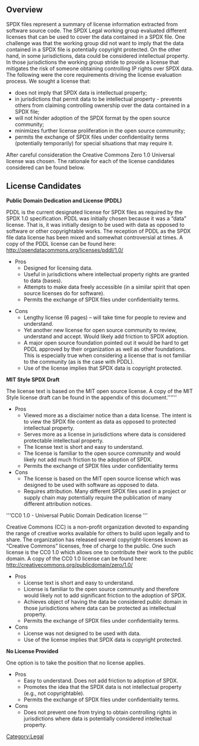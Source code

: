 ## Overview

SPDX files represent a summary of license information extracted from
software source code. The SPDX Legal working group evaluated different
licenses that can be used to cover the data contained in a SPDX file.
One challenge was that the working group did not want to imply that the
data contained in a SPDX file is potentially copyright protected. On the
other hand, in some jurisdictions, data could be considered intellectual
property. In those jurisdictions the working group stride to provide a
license that mitigates the risk of someone obtaining controlling IP
rights over SPDX data. The following were the core requirements driving
the license evaluation process. We sought a license that:

  - does not imply that SPDX data is intellectual property;
  - in jurisdictions that permit data to be intellectual property -
    prevents others from claiming controlling ownership over the data
    contained in a SPDX file;
  - will not hinder adoption of the SPDX format by the open source
    community;
  - minimizes further license proliferation in the open source
    community;
  - permits the exchange of SPDX files under confidentiality terms
    (potentially temporarily) for special situations that may require
    it.

After careful consideration the Creative Commons Zero 1.0 Universal
license was chosen. The rationale for each of the license candidates
considered can be found below.

## License Candidates

**Public Domain Dedication and License (PDDL)**

PDDL is the current designated license for SPDX files as required by the
SPDX 1.0 specification. PDDL was initially chosen because it was a
“data” license. That is, it was initially design to be used with
data as opposed to software or other copyrightable works. The reception
of PDDL as the SPDX file data license has been mixed and somewhat
controversial at times. A copy of the PDDL license can be found here:
<http://opendatacommons.org/licenses/pddl/1.0/>

  - Pros
      - Designed for licensing data.
      - Useful in jurisdictions where intellectual property rights are
        granted to data (bases).
      - Attempts to make data freely accessible (in a similar spirit
        that open source licenses do for software).
      - Permits the exchange of SPDX files under confidentiality terms.

<!-- end list -->

  - Cons
      - Lengthy license (6 pages) – will take time for people to review
        and understand.
      - Yet another new license for open source community to review,
        understand and accept. Would likely add friction to SPDX
        adoption.
      - A major open source foundation pointed out it would be hard to
        get PDDL approved by their organization as well as other
        foundations. This is especially true when considering a license
        that is not familiar to the community (as is the case with
        PDDL).
      - Use of the license implies that SPDX data is copyright
        protected.

**MIT Style SPDX Draft**

The license text is based on the MIT open source license. A copy of the
MIT Style license draft can be found in the appendix of this
document.''''''

  - Pros
      - Viewed more as a disclaimer notice than a data license. The
        intent is to view the SPDX file content as data as opposed to
        protected intellectual property.
      - Serves more as a license in jurisdictions where data is
        considered protectable intellectual property.
      - The license text is short and easy to understand.
      - The license is familiar to the open source community and would
        likely not add much friction to the adoption of SPDX.
      - Permits the exchange of SPDX files under confidentiality terms
  - Cons
      - The license is based on the MIT open source license which was
        designed to be used with software as opposed to data.
      - Requires attribution. Many different SPDX files used in a
        project or supply chain may potentially require the publication
        of many different attribution notices.

'''CC0 1.0 - Universal Public Domain Dedication license '''

Creative Commons (CC) is a non-profit organization devoted to expanding
the range of creative works available for others to build upon legally
and to share. The organization has released several copyright-licenses
known as “Creative Commons” licenses, free of charge to the public. One
such license is the CC0 1.0 which allows one to contribute their work to
the public domain. A copy of the CC0 1.0 license can be found here:
<http://creativecommons.org/publicdomain/zero/1.0/>

  - Pros
      - License text is short and easy to understand.
      - License is familiar to the open source community and therefore
        would likely not to add significant friction to the adoption of
        SPDX.
      - Achieves object of having the data be considered public domain
        in those jurisdictions where data can be protected as
        intellectual property.
      - Permits the exchange of SPDX files under confidentiality terms.
  - Cons
      - License was not designed to be used with data.
      - Use of the license implies that SPDX data is copyright
        protected.

**No License Provided**

One option is to take the position that no license applies.

  - Pros
      - Easy to understand. Does not add friction to adoption of SPDX.
      - Promotes the idea that the SPDX data is not intellectual
        property (e.g., not copyrightable).
      - Permits the exchange of SPDX files under confidentiality terms.
  - Cons
      - Does not prevent one from trying to obtain controlling rights in
        jurisdictions where data is potentially considered intellectual
        property.

[Category:Legal](Category:Legal "wikilink")

